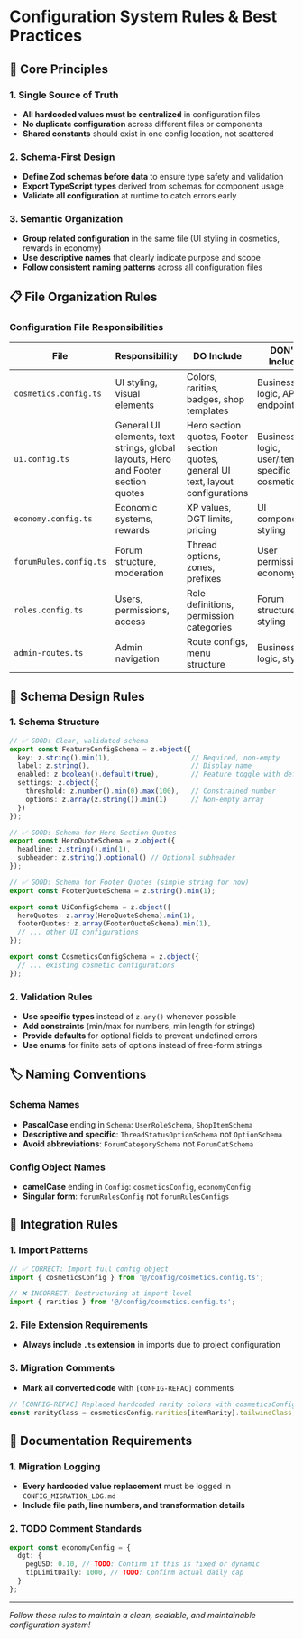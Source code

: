 # Configuration System Rules & Best Practices

## 🎯 **Core Principles**

### 1. Single Source of Truth

- **All hardcoded values must be centralized** in configuration files
- **No duplicate configuration** across different files or components
- **Shared constants** should exist in one config location, not scattered

### 2. Schema-First Design

- **Define Zod schemas before data** to ensure type safety and validation
- **Export TypeScript types** derived from schemas for component usage
- **Validate all configuration** at runtime to catch errors early

### 3. Semantic Organization

- **Group related configuration** in the same file (UI styling in cosmetics, rewards in economy)
- **Use descriptive names** that clearly indicate purpose and scope
- **Follow consistent naming patterns** across all configuration files

## 📋 **File Organization Rules**

### Configuration File Responsibilities

| File | Responsibility | DO Include | DON'T Include |
|------|----------------|------------|---------------|
| `cosmetics.config.ts` | UI styling, visual elements | Colors, rarities, badges, shop templates | Business logic, API endpoints |
| `ui.config.ts` | General UI elements, text strings, global layouts, Hero and Footer section quotes | Hero section quotes, Footer section quotes, general UI text, layout configurations | Business logic, user/item specific cosmetics |
| `economy.config.ts` | Economic systems, rewards | XP values, DGT limits, pricing | UI components, styling |
| `forumRules.config.ts` | Forum structure, moderation | Thread options, zones, prefixes | User permissions, economy |
| `roles.config.ts` | Users, permissions, access | Role definitions, permission categories | Forum structure, styling |
| `admin-routes.ts` | Admin navigation | Route configs, menu structure | Business logic, styling |

## 🔧 **Schema Design Rules**

### 1. Schema Structure

```typescript
// ✅ GOOD: Clear, validated schema
export const FeatureConfigSchema = z.object({
  key: z.string().min(1),                    // Required, non-empty
  label: z.string(),                         // Display name
  enabled: z.boolean().default(true),        // Feature toggle with default
  settings: z.object({
    threshold: z.number().min(0).max(100),   // Constrained number
    options: z.array(z.string()).min(1)      // Non-empty array
  })
});

// ✅ GOOD: Schema for Hero Section Quotes
export const HeroQuoteSchema = z.object({
  headline: z.string().min(1),
  subheader: z.string().optional() // Optional subheader
});

// ✅ GOOD: Schema for Footer Quotes (simple string for now)
export const FooterQuoteSchema = z.string().min(1);

export const UiConfigSchema = z.object({
  heroQuotes: z.array(HeroQuoteSchema).min(1),
  footerQuotes: z.array(FooterQuoteSchema).min(1),
  // ... other UI configurations
});

export const CosmeticsConfigSchema = z.object({
  // ... existing cosmetic configurations
});
```

### 2. Validation Rules

- **Use specific types** instead of `z.any()` whenever possible
- **Add constraints** (min/max for numbers, min length for strings)
- **Provide defaults** for optional fields to prevent undefined errors
- **Use enums** for finite sets of options instead of free-form strings

## 🏷️ **Naming Conventions**

### Schema Names

- **PascalCase** ending in `Schema`: `UserRoleSchema`, `ShopItemSchema`
- **Descriptive and specific**: `ThreadStatusOptionSchema` not `OptionSchema`
- **Avoid abbreviations**: `ForumCategorySchema` not `ForumCatSchema`

### Config Object Names

- **camelCase** ending in `Config`: `cosmeticsConfig`, `economyConfig`
- **Singular form**: `forumRulesConfig` not `forumRulesConfigs`

## 🔗 **Integration Rules**

### 1. Import Patterns

```typescript
// ✅ CORRECT: Import full config object
import { cosmeticsConfig } from '@/config/cosmetics.config.ts';

// ❌ INCORRECT: Destructuring at import level
import { rarities } from '@/config/cosmetics.config.ts';
```

### 2. File Extension Requirements

- **Always include `.ts` extension** in imports due to project configuration

### 3. Migration Comments

- **Mark all converted code** with `[CONFIG-REFAC]` comments

```typescript
// [CONFIG-REFAC] Replaced hardcoded rarity colors with cosmeticsConfig.rarities
const rarityClass = cosmeticsConfig.rarities[itemRarity].tailwindClass;
```

## 📝 **Documentation Requirements**

### 1. Migration Logging

- **Every hardcoded value replacement** must be logged in `CONFIG_MIGRATION_LOG.md`
- **Include file path, line numbers, and transformation details**

### 2. TODO Comment Standards

```typescript
export const economyConfig = {
  dgt: {
    pegUSD: 0.10, // TODO: Confirm if this is fixed or dynamic
    tipLimitDaily: 1000, // TODO: Confirm actual daily cap
  }
};
```

---

*Follow these rules to maintain a clean, scalable, and maintainable configuration system!*
